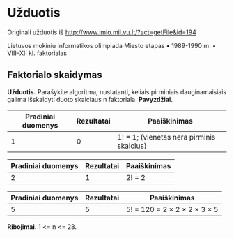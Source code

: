 Užduotis
========
Originali užduotis iš http://www.lmio.mii.vu.lt/?act=getFile&id=194

Lietuvos mokiniu informatikos olimpiada
Miesto etapas • 1989-1990 m. • VIII–XII kl. faktorialas

Faktorialo skaidymas
--------------------
**Užduotis.** Parašykite algoritma, nustatanti, keliais pirminiais dauginamaisiais galima išskaidyti
duoto skaiciaus n faktoriala.
**Pavyzdžiai.**

|Pradiniai duomenys|Rezultatai|Paaiškinimas                              |
|------------------|----------|------------------------------------------|
|1                 |0         |1! = 1; (vienetas nera pirminis skaicius) |

|Pradiniai duomenys|Rezultatai|Paaiškinimas                              |
|------------------|----------|------------------------------------------|
|2                 |1         |2! = 2                                    |

|Pradiniai duomenys|Rezultatai|Paaiškinimas                              |
|------------------|----------|------------------------------------------|
|5                 |5         |5! = 120 = 2 × 2 × 2 × 3 × 5              |

**Ribojimai.** 1 <= n <= 28.

